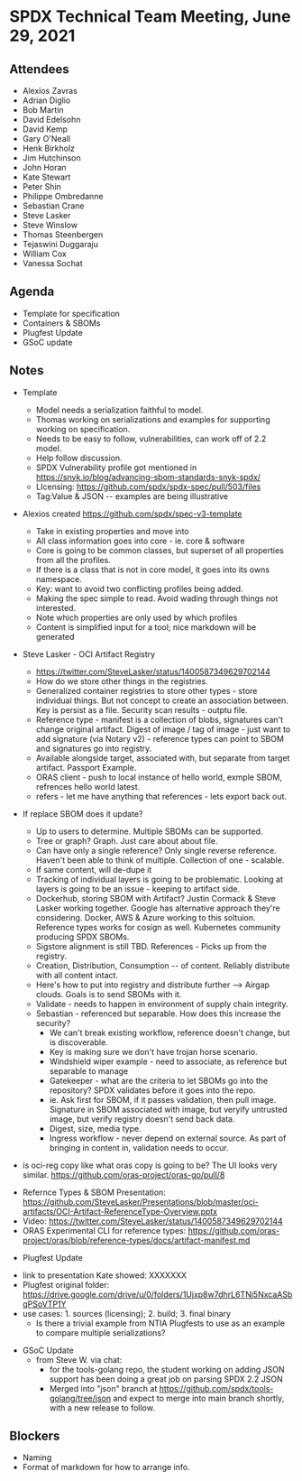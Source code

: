 # SPDX Technical Team Meeting,  June 29, 2021

## Attendees

* Alexios Zavras
* Adrian Diglio
* Bob Martin
* David Edelsohn
* David Kemp
* Gary O'Neall
* Henk Birkholz
* Jim Hutchinson
* John Horan
* Kate Stewart
* Peter Shin
* Philippe Ombredanne
* Sebastian Crane
* Steve Lasker
* Steve Winslow
* Thomas Steenbergen
* Tejaswini Duggaraju
* William Cox
* Vanessa Sochat


## Agenda
* Template for specification 
* Containers & SBOMs
* Plugfest Update
* GSoC update



## Notes

* Template 
  * Model needs a serialization faithful to model. 
  * Thomas working on serializations and examples for supporting working on specification. 
  * Needs to be easy to follow,  vulnerabilities, can work off of 2.2 model.   
  * Help follow discussion. 
  * SPDX Vulnerability profile got mentioned in https://snyk.io/blog/advancing-sbom-standards-snyk-spdx/
  * LIcensing: https://github.com/spdx/spdx-spec/pull/503/files
  * Tag:Value & JSON -- examples are being illustrative
 *  Alexios created https://github.com/spdx/spec-v3-template
    * Take in existing properties and move into
    * All class information goes into core - ie. core & software
    * Core is going to be common classes,  but superset of all properties from all the profiles. 
    * If there is a class that is not in core model, it goes into its owns namespace.
    * Key: want to avoid two conflicting profiles being added. 
    * Making the spec simple to read.   Avoid wading through things not interested.   
    * Note which properties are only used by which profiles
    * Content is simplified input for a tool; nice markdown will be generated
  
* Steve Lasker - OCI Artifact Registry
  * https://twitter.com/SteveLasker/status/1400587349629702144
  * How do we store other things in the registries.   
  * Generalized container registries to store other types - store individual things.   But not concept to create an association between.   Key is persist as a file.   Security scan results - outptu file. 
  * Reference type - manifest is a collection of blobs,   signatures can't change original artifact.   Digest of image /  tag of image - just want to add signature (via Notary v2)  - reference types can point to SBOM and signatures go into registry.
  * Available alongside target,  associated with, but separate from target artifact.  Passport Example.
  * ORAS client - push to local instance of hello world,  exmple SBOM,  refrences hello world latest. 
  * refers - let me have anything that references - lets export back out.
  
* If replace SBOM does it update?
  * Up to users to determine.   Multiple SBOMs can be supported.
  * Tree or graph?    Graph.   Just care about about file.
  * Can have only a single reference?    Only single reverse reference.   Haven't been able to think of multiple.   Collection of one - scalable.   
  * If same content,  will de-dupe it
  * Tracking of individual layers is going to be problematic.   Looking at layers is going to be an issue - keeping to artifact side. 
  * Dockerhub,  storing SBOM with Artifact?   Justin Cormack & Steve Lasker working together.   Google has alternative approach they're considering.   Docker, AWS & Azure working to this soltuion.    Reference types works for cosign as well.    Kubernetes community producing SPDX SBOMs.
  * Sigstore alignment is still TBD.  References - Picks up from the registry.   
  * Creation, Distribution, Consumption -- of content.    Reliably distribute with all content intact. 
  * Here's how to put into registry and distribute further --> Airgap clouds.   Goals is to send SBOMs with it. 
  * Validate - needs to happen in environment of supply chain integrity.    
  * Sebastian - referenced but separable.   How does this increase the security?
    * We can't break existing workflow,  reference doesn't change, but is discoverable.   
    * Key is making sure we don't have trojan horse scenario.
    * Windshield wiper example - need to associate, as reference but separable to manage 
    * Gatekeeper - what are the criteria to let SBOMs go into the repository?   SPDX validates before it goes into the repo. 
    * ie.  Ask first for SBOM,  if it passes validation,  then pull image.    Signature in SBOM associated with image, but veryify untrusted image, but verify registry doesn't send back data.    
    * Digest, size, media type. 
    * Ingress workflow - never depend on external source.   As part of bringing in content in, validation needs to occur.
  
* is oci-reg copy like what oras copy is going to be? The UI looks very similar.  https://github.com/oras-project/oras-go/pull/8
- Refernce Types & SBOM Presentation: https://github.com/SteveLasker/Presentations/blob/master/oci-artifacts/OCI-Artifact-ReferenceType-Overview.pptx
- Video: https://twitter.com/SteveLasker/status/1400587349629702144
- ORAS Experimental CLI for reference types: https://github.com/oras-project/oras/blob/reference-types/docs/artifact-manifest.md

* Plugfest Update
- link to presentation Kate showed: XXXXXXX
- Plugfest original folder: https://drive.google.com/drive/u/0/folders/1Ujxp8w7dhrL6TNj5NxcaASbqPSoVTP1Y
- use cases: 1. sources (licensing); 2. build; 3. final binary
  * Is there a trivial example from NTIA Plugfests to use as an example to compare multiple serializations?

* GSoC Update
  * from Steve W. via chat:
    * for the tools-golang repo, the student working on adding JSON support has been doing a great job on parsing SPDX 2.2 JSON
    * Merged into "json" branch at https://github.com/spdx/tools-golang/tree/json and expect to merge into main branch shortly, with a new release to follow.

## Blockers
* Naming 
* Format of markdown for how to arrange info.
